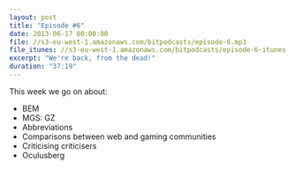```yaml
---
layout: post
title: "Episode #6"
date: 2013-06-17 00:00:00
file: //s3-eu-west-1.amazonaws.com/bitpodcasts/episode-6.mp3
file_itunes: //s3-eu-west-1.amazonaws.com/bitpodcasts/episode-6-itunes.m4a
excerpt: "We're back, from the dead!"
duration: "37:19"
---
```


This week we go on about:

* BEM
* MGS: GZ
* Abbreviations
* Comparisons between web and gaming communities
* Criticising criticisers
* Oculusberg
